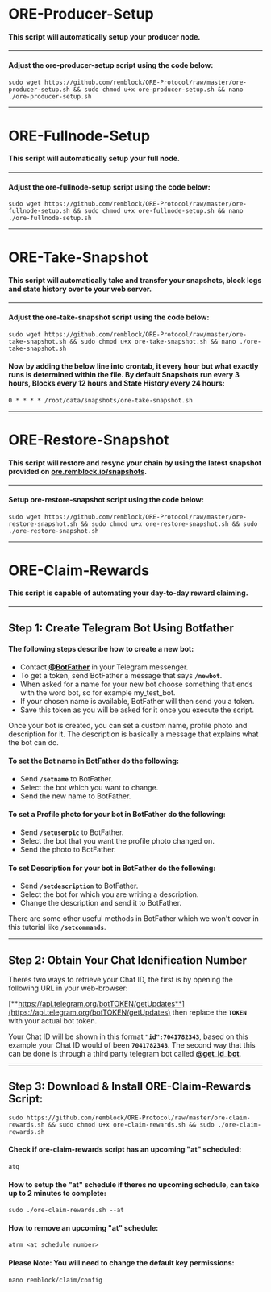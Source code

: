 # ORE-Producer-Setup

#### This script will automatically setup your producer node.

***

#### Adjust the ore-producer-setup script using the code below:

```
sudo wget https://github.com/remblock/ORE-Protocol/raw/master/ore-producer-setup.sh && sudo chmod u+x ore-producer-setup.sh && nano ./ore-producer-setup.sh
```

***

# ORE-Fullnode-Setup

#### This script will automatically setup your full node.

***

#### Adjust the ore-fullnode-setup script using the code below:

```
sudo wget https://github.com/remblock/ORE-Protocol/raw/master/ore-fullnode-setup.sh && sudo chmod u+x ore-fullnode-setup.sh && nano ./ore-fullnode-setup.sh
```

***

# ORE-Take-Snapshot

#### This script will automatically take and transfer your snapshots, block logs and state history over to your web server.

***

#### Adjust the ore-take-snapshot script using the code below:

```
sudo wget https://github.com/remblock/ORE-Protocol/raw/master/ore-take-snapshot.sh && sudo chmod u+x ore-take-snapshot.sh && nano ./ore-take-snapshot.sh
```

#### Now by adding the below line into crontab, it every hour but what exactly runs is determined within the file. By default Snapshots run every 3 hours, Blocks every 12 hours and State History every 24 hours:

```
0 * * * * /root/data/snapshots/ore-take-snapshot.sh
```

***

# ORE-Restore-Snapshot

#### This script will restore and resync your chain by using the latest snapshot provided on [ore.remblock.io/snapshots](https://ore.remblock.io/snapshots).

***

#### Setup ore-restore-snapshot script using the code below:

```
sudo wget https://github.com/remblock/ORE-Protocol/raw/master/ore-restore-snapshot.sh && sudo chmod u+x ore-restore-snapshot.sh && sudo ./ore-restore-snapshot.sh
```
***

# ORE-Claim-Rewards

#### This script is capable of automating your day-to-day reward claiming.

***

## Step 1: Create Telegram Bot Using Botfather

#### The following steps describe how to create a new bot:

* Contact [**@BotFather**](https://telegram.me/BotFather) in your Telegram messenger.
* To get a token, send BotFather a message that says **`/newbot`**.
* When asked for a name for your new bot choose something that ends with the word bot, so for example my_test_bot.
* If your chosen name is available, BotFather will then send you a token.
* Save this token as you will be asked for it once you execute the script.

Once your bot is created, you can set a custom name, profile photo and description for it. The description is basically a message that explains what the bot can do.

#### To set the Bot name in BotFather do the following:

* Send **`/setname`** to BotFather.
* Select the bot which you want to change.
* Send the new name to BotFather.

#### To set a Profile photo for your bot in BotFather do the following:

* Send **`/setuserpic`** to BotFather.
* Select the bot that you want the profile photo changed on.
* Send the photo to BotFather.

#### To set Description for your bot in BotFather do the following:

* Send **`/setdescription`** to BotFather.
* Select the bot for which you are writing a description.
* Change the description and send it to BotFather.

There are some other useful methods in BotFather which we won't cover in this tutorial like **`/setcommands`**.

***

## Step 2: Obtain Your Chat Idenification Number

Theres two ways to retrieve your Chat ID, the first is by opening the following URL in your web-browser: 

[**https://api.telegram.org/botTOKEN/getUpdates**](https://api.telegram.org/botTOKEN/getUpdates) then replace the **`TOKEN`** with your actual bot token.

Your Chat ID will be shown in this format **`"id":7041782343`**, based on this example your Chat ID would of been **`7041782343`**. The second way that this can be done is through a third party telegram bot called [**@get_id_bot**](https://telegram.me/get_id_bot).

***

## Step 3: Download & Install ORE-Claim-Rewards Script:

```
sudo https://github.com/remblock/ORE-Protocol/raw/master/ore-claim-rewards.sh && sudo chmod u+x ore-claim-rewards.sh && sudo ./ore-claim-rewards.sh
```

#### Check if ore-claim-rewards script has an upcoming "at" scheduled:

```
atq
```

#### How to setup the "at" schedule if theres no upcoming schedule, can take up to 2 minutes to complete:

```
sudo ./ore-claim-rewards.sh --at
```

#### How to remove an upcoming "at" schedule:

```
atrm <at schedule number>
```

#### Please Note: You will need to change the default key permissions:

```
nano remblock/claim/config
```
